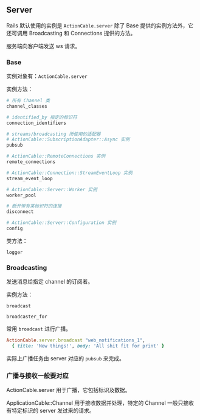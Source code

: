 ## Server

Rails 默认使用的实例是 `ActionCable.server` 除了 Base 提供的实例方法外，它还可调用 Broadcasting 和 Connections 提供的方法。

服务端向客户端发送 ws 请求。

### Base

实例对象有：`ActionCable.server`

实例方法：

```ruby
# 所有 Channel 类
channel_classes

# identified_by 指定的标识符
connection_identifiers

# streams/broadcasting 所使用的适配器
# ActionCable::SubscriptionAdapter::Async 实例
pubsub

# ActionCable::RemoteConnections 实例
remote_connections

# ActionCable::Connection::StreamEventLoop 实例
stream_event_loop

# ActionCable::Server::Worker 实例
worker_pool

# 断开带有某标识符的连接
disconnect
```

```ruby
# ActionCable::Server::Configuration 实例
config
```

类方法：

```
logger
```

### Broadcasting

发送消息给指定 channel 的订阅者。

实例方法：

```
broadcast

broadcaster_for
```

常用 `broadcast` 进行广播。

```ruby
ActionCable.server.broadcast "web_notifications_1",
  { title: 'New things!', body: 'All shit fit for print' }
```

实际上广播任务由 server 对应的 `pubsub` 来完成。

### 广播与接收一般要对应

ActionCable.server 用于广播，它包括标识及数据。

ApplicationCable::Channel 用于接收数据并处理，特定的 Channel 一般只接收有特定标识的 server 发过来的请求。

